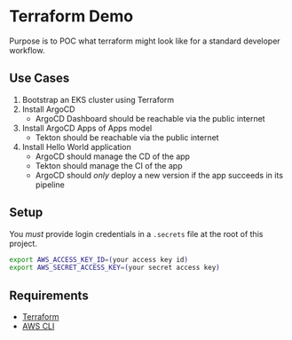 # Terraform Demo

Purpose is to POC what terraform might look like for a standard developer workflow.

## Use Cases

1. Bootstrap an EKS cluster using Terraform
1. Install ArgoCD
    - ArgoCD Dashboard should be reachable via the public internet
1. Install ArgoCD Apps of Apps model
    - Tekton should be reachable via the public internet
1. Install Hello World application 
    - ArgoCD should manage the CD of the app
    - Tekton should manage the CI of the app
    - ArgoCD should _only_ deploy a new version if the app succeeds in its pipeline

## Setup

You _must_ provide login credentials in a `.secrets` file at the root of this project.

```bash
export AWS_ACCESS_KEY_ID=(your access key id)
export AWS_SECRET_ACCESS_KEY=(your secret access key)
```

## Requirements

- [Terraform](https://learn.hashicorp.com/tutorials/terraform/install-cli)
- [AWS CLI](https://docs.aws.amazon.com/cli/latest/userguide/install-cliv2.html)

